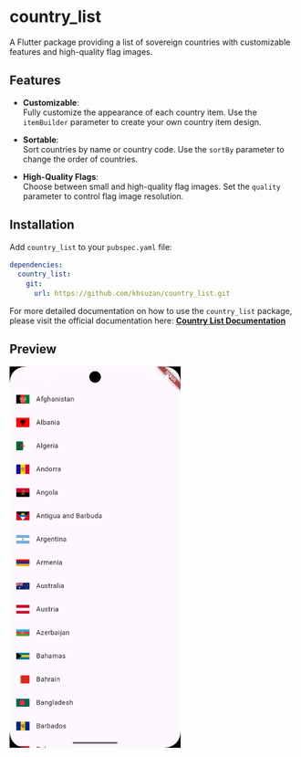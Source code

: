 # country_list

A Flutter package providing a list of sovereign countries with customizable features and high-quality flag images.

## Features

- **Customizable**:  
  Fully customize the appearance of each country item. Use the `itemBuilder` parameter to create your own country item design.

- **Sortable**:  
  Sort countries by name or country code. Use the `sortBy` parameter to change the order of countries.

- **High-Quality Flags**:  
  Choose between small and high-quality flag images. Set the `quality` parameter to control flag image resolution.

## Installation

Add `country_list` to your `pubspec.yaml` file:

```yaml
dependencies:
  country_list:
    git:
      url: https://github.com/khsuzan/country_list.git
```

For more detailed documentation on how to use the `country_list` package, please visit the official documentation here:
[**Country List Documentation**](https://fenzybd.github.io/country_list_doc)

## Preview
<img src="preview.webp" width="300" alt="Preview">
